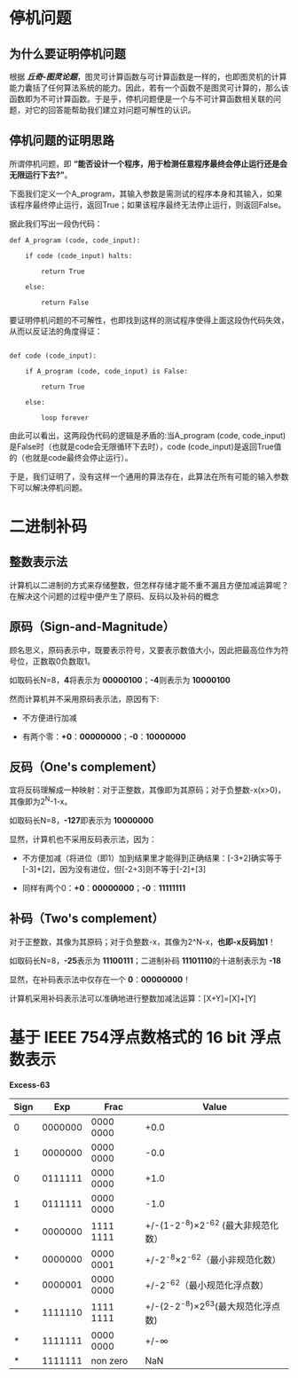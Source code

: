 # 停机问题

## 为什么要证明停机问题

根据 **_丘奇-图灵论题_**，图灵可计算函数与可计算函数是一样的，也即图灵机的计算能力囊括了任何算法系统的能力。因此，若有一个函数不是图灵可计算的，那么该函数即为不可计算函数。于是乎，停机问题便是一个与不可计算函数相关联的问题，对它的回答能帮助我们建立对问题可解性的认识。

## 停机问题的证明思路

所谓停机问题，即 **“能否设计一个程序，用于检测任意程序最终会停止运行还是会无限运行下去?”**。

下面我们定义一个A_program，其输入参数是需测试的程序本身和其输入，如果该程序最终停止运行，返回True；如果该程序最终无法停止运行，则返回False。

据此我们写出一段伪代码：
```
def A_program (code, code_input):

    if code (code_input) halts:

        return True

    else:

        return False
```
要证明停机问题的不可解性，也即找到这样的测试程序使得上面这段伪代码失效，从而以反证法的角度得证：
```

def code (code_input):

    if A_program (code, code_input) is False:

        return True

    else:

        loop forever
```
由此可以看出，这两段伪代码的逻辑是矛盾的:当A_program (code, code_input)是False时（也就是code会无限循环下去时），code (code_input)是返回True值的（也就是code最终会停止运行）。

于是，我们证明了，没有这样一个通用的算法存在，此算法在所有可能的输入参数下可以解决停机问题。

# 二进制补码

## 整数表示法

计算机以二进制的方式来存储整数，但怎样存储才能不重不漏且方便加减运算呢？在解决这个问题的过程中便产生了原码、反码以及补码的概念

## 原码（Sign-and-Magnitude）

顾名思义，原码表示中，既要表示符号，又要表示数值大小，因此把最高位作为符号位，正数取0负数取1。

如取码长N=8，**4**将表示为 **00000100**；**-4**则表示为 **10000100**

然而计算机并不采用原码表示法，原因有下:

- 不方便进行加减

- 有两个零：**+0**：**00000000**；**-0**：**10000000**

## 反码（One's complement）

宜将反码理解成一种映射：对于正整数，其像即为其原码；对于负整数-x(x>0)，其像即为2<sup>N</sup>-1-x。

如取码长N=8，**-127**即表示为 **10000000**

显然，计算机也不采用反码表示法，因为：

- 不方便加减（将进位（即1）加到结果里才能得到正确结果：\[-3+2\]确实等于\[-3\]+\[2\]，因为没有进位，但\[-2+3\]则不等于\[-2\]+\[3\]

- 同样有两个0：**+0**：**00000000**；**-0**：**11111111**

## 补码（Two's complement）

对于正整数，其像为其原码；对于负整数-x，其像为2\^N-x，**也即-x反码加1**！

如取码长N=8，**-25**表示为 **11100111**；二进制补码 **11101110**的十进制表示为 **-18**

显然，在补码表示法中仅存在一个 **0**：**00000000**！

计算机采用补码表示法可以准确地进行整数加减法运算：\[X+Y\]=\[X\]+\[Y\]

# 基于 IEEE 754浮点数格式的 16 bit 浮点数表示

**Excess-63**

| Sign |   Exp   |    Frac   |                             Value                             |
|------|---------|-----------|---------------------------------------------------------------|
| 0    | 0000000 | 0000 0000 | +0.0                                                          |
| 1    | 0000000 | 0000 0000 | -0.0                                                          |
| 0    | 0111111 | 0000 0000 | +1.0                                                          |
| 1    | 0111111 | 0000 0000 | -1.0                                                          |
| *    | 0000000 | 1111 1111 | +/-(1-2<sup>-8</sup>)&times;2<sup>-62</sup> (最大非规范化数） |
| *    | 0000000 | 0000 0001 | +/-2<sup>-8</sup>&times;2<sup>-62</sup>（最小非规范化数）     |
| *    | 0000001 | 0000 0000 | +/-2<sup>-62</sup>（最小规范化浮点数）                        |
| *    | 1111110 | 1111 1111 | +/-(2-2<sup>-8</sup>)&times;2<sup>63</sup>(最大规范化浮点数)                                                              |
| *    | 1111111 | 0000 0000 | +/-&infin;                                                    |
| *    | 1111111 | non zero  | NaN                                                           |


